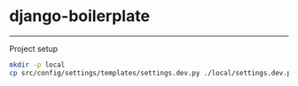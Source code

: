 # django-boilerplate
---

Project setup

```bash
mkdir -p local
cp src/config/settings/templates/settings.dev.py ./local/settings.dev.py
```
